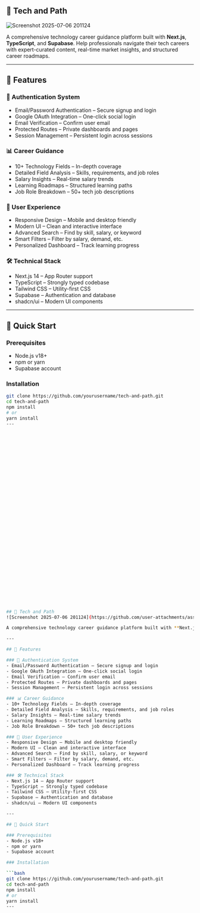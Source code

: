 ## 🚀 Tech and Path
![Screenshot 2025-07-06 201124](https://github.com/user-attachments/assets/340f999a-be00-404d-a97f-b8fbc3ba7b57)

A comprehensive technology career guidance platform built with **Next.js**, **TypeScript**, and **Supabase**. Help professionals navigate their tech careers with expert-curated content, real-time market insights, and structured career roadmaps.

---

## 🌟 Features

### 🔐 Authentication System
- Email/Password Authentication – Secure signup and login  
- Google OAuth Integration – One-click social login  
- Email Verification – Confirm user email  
- Protected Routes – Private dashboards and pages  
- Session Management – Persistent login across sessions  

### 📊 Career Guidance
- 10+ Technology Fields – In-depth coverage  
- Detailed Field Analysis – Skills, requirements, and job roles  
- Salary Insights – Real-time salary trends  
- Learning Roadmaps – Structured learning paths  
- Job Role Breakdown – 50+ tech job descriptions  

### 🎨 User Experience
- Responsive Design – Mobile and desktop friendly  
- Modern UI – Clean and interactive interface  
- Advanced Search – Find by skill, salary, or keyword  
- Smart Filters – Filter by salary, demand, etc.  
- Personalized Dashboard – Track learning progress  

### 🛠️ Technical Stack
- Next.js 14 – App Router support  
- TypeScript – Strongly typed codebase  
- Tailwind CSS – Utility-first CSS  
- Supabase – Authentication and database  
- shadcn/ui – Modern UI components  

---

## 🚀 Quick Start

### Prerequisites
- Node.js v18+  
- npm or yarn  
- Supabase account  

### Installation

```bash
git clone https://github.com/yourusername/tech-and-path.git
cd tech-and-path
npm install
# or
yarn install
---



































## 🚀 Tech and Path
![Screenshot 2025-07-06 201124](https://github.com/user-attachments/assets/340f999a-be00-404d-a97f-b8fbc3ba7b57)

A comprehensive technology career guidance platform built with **Next.js**, **TypeScript**, and **Supabase**. Help professionals navigate their tech careers with expert-curated content, real-time market insights, and structured career roadmaps.

---

## 🌟 Features

### 🔐 Authentication System
- Email/Password Authentication – Secure signup and login  
- Google OAuth Integration – One-click social login  
- Email Verification – Confirm user email  
- Protected Routes – Private dashboards and pages  
- Session Management – Persistent login across sessions  

### 📊 Career Guidance
- 10+ Technology Fields – In-depth coverage  
- Detailed Field Analysis – Skills, requirements, and job roles  
- Salary Insights – Real-time salary trends  
- Learning Roadmaps – Structured learning paths  
- Job Role Breakdown – 50+ tech job descriptions  

### 🎨 User Experience
- Responsive Design – Mobile and desktop friendly  
- Modern UI – Clean and interactive interface  
- Advanced Search – Find by skill, salary, or keyword  
- Smart Filters – Filter by salary, demand, etc.  
- Personalized Dashboard – Track learning progress  

### 🛠️ Technical Stack
- Next.js 14 – App Router support  
- TypeScript – Strongly typed codebase  
- Tailwind CSS – Utility-first CSS  
- Supabase – Authentication and database  
- shadcn/ui – Modern UI components  

---

## 🚀 Quick Start

### Prerequisites
- Node.js v18+  
- npm or yarn  
- Supabase account  

### Installation

```bash
git clone https://github.com/yourusername/tech-and-path.git
cd tech-and-path
npm install
# or
yarn install
---

